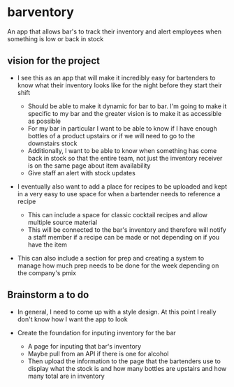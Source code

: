 # barventory
An app that allows bar's to track their inventory and alert employees when something is low or back in stock

## vision for the project
* I see this as an app that will make it incredibly easy for bartenders to know what their inventory looks like for the night before they start their shift
    * Should be able to make it dynamic for bar to bar. I'm going to make it specific to my bar and the greater vision is to make it as accessible as possible
    * For my bar in particular I want to be able to know if I have enough bottles of a product upstairs or if we will need to go to the downstairs stock
    * Additionally, I want to be able to know when something has come back in stock so that the entire team, not just the inventory receiver is on the same page about item availability
    * Give staff an alert with stock updates

* I eventually also want to add a place for recipes to be uploaded and kept in a very easy to use space for when a bartender needs to reference a recipe
    * This can include a space for classic cocktail recipes and allow multiple source material
    * This will be connected to the bar's inventory and therefore will notify a staff member if a recipe can be made or not depending on if you have the  item

* This can also include a section for prep and creating a system to manage how much prep needs to be done for the week depending on the company's pmix

## Brainstorm a to do
* In general, I need to come up with a style design. At this point I really don't know how I want the app to look

* Create the foundation for inputing inventory for the bar 
    * A page for inputing that bar's inventory
    * Maybe pull from an API if there is one for alcohol
    * Then upload the information to the page that the bartenders use to display what the stock is and how many bottles are upstairs and how many total are in inventory